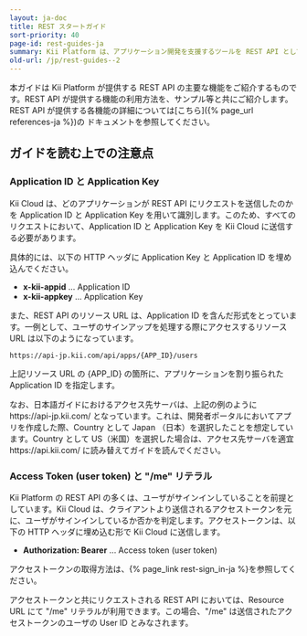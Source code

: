 ```yaml
---
layout: ja-doc
title: REST スタートガイド
sort-priority: 40
page-id: rest-guides-ja
summary: Kii Platform は、アプリケーション開発を支援するツールを REST API として公開しています。我々の API を利用することで、サーバ側の設定やコーディングなどを一切気にせずにアプリケーション開発を進めることができます。
old-url: /jp/rest-guides--2
---
```

本ガイドは Kii Platform が提供する REST API の主要な機能をご紹介するものです。REST API が提供する機能の利用方法を、サンプル等と共にご紹介します。REST API が提供する各機能の詳細については[こちら]({% page_url references-ja %})の ドキュメントを参照してください。

## ガイドを読む上での注意点

### Application ID と Application Key

Kii Cloud は、どのアプリケーションが REST API にリクエストを送信したのかを Application ID と Application Key を用いて識別します。このため、すべてのリクエストにおいて、Application ID と Application Key を Kii Cloud に送信する必要があります。

具体的には、以下の HTTP ヘッダに Application Key と Application ID を埋め込んでください。

* **x-kii-appid** ... Application ID
* **x-kii-appkey** ... Application Key

また、REST API のリソース URL は、Application ID を含んだ形式をとっています。一例として、ユーザのサインアップを処理する際にアクセスするリソース URL は以下のようになっています。

```
https://api-jp.kii.com/api/apps/{APP_ID}/users
```

上記リソース URL の {APP_ID} の箇所に、アプリケーションを割り振られた Application ID を指定します。

なお、日本語ガイドにおけるアクセス先サーバは、上記の例のように https\://api-jp.kii.com/ となっています。これは、開発者ポータルにおいてアプリを作成した際、Country として Japan （日本）を選択したことを想定しています。Country として US（米国）を選択した場合は、アクセス先サーバを適宜 https\://api.kii.com/ に読み替えてガイドを読んでください。

### Access Token (user token) と "/me" リテラル

Kii Platform の REST API の多くは、ユーザがサインインしていることを前提としています。Kii Cloud は、クライアントより送信されるアクセストークンを元に、ユーザがサインインしているか否かを判定します。アクセストークンは、以下の HTTP ヘッダに埋め込む形で Kii Cloud に送信します。

* **Authorization: Bearer**  ... Access token (user token)

アクセストークンの取得方法は、{% page_link rest-sign_in-ja %}を参照してください。

アクセストークンと共にリクエストされる REST API においては、Resource URL にて "/me" リテラルが利用できます。この場合、"/me" は送信されたアクセストークンのユーザの User ID とみなされます。
